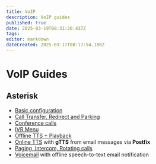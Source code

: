 ```yaml
---
title: VoIP
description: VoIP guides
published: true
date: 2025-03-19T08:31:20.437Z
tags: 
editor: markdown
dateCreated: 2025-03-17T08:17:54.180Z
---
```


# VoIP Guides

## Asterisk
- [Basic configuration](/voip/defaults)
- [Call Transfer, Redirect and Parking](/voip/call-transfer)
- [Conference calls](/voip/conference)
- [IVR Menu](/voip/ivr-menu)
- [Offline TTS + Playback](/voip/tts-playback)
- [Online TTS](/voip/asterisk-email-to-online-tts) with **gTTS** from email messages via **Postfix**
- [Paging, Intercom, Rotating calls](/voip-broadcast-calls)
- [Voicemail](/voip/voicemail-stt) with offline speech-to-text email notification